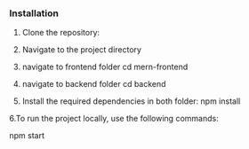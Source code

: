 

### Installation

1. Clone the repository:

2. Navigate to the project directory

3. navigate to frontend folder
 cd mern-frontend

4. navigate to backend folder
 cd backend

5. Install the required dependencies in both folder:
   npm install
   
6.To run the project locally, use the following commands:

npm start
```


